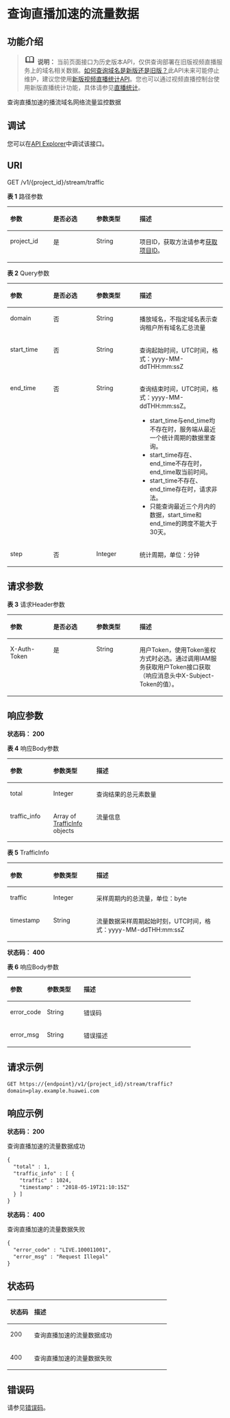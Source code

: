# 查询直播加速的流量数据<a name="live_03_0015"></a>

## 功能介绍<a name="section4799195096"></a>

>![](public_sys-resources/icon-note.gif) **说明：** 
>当前页面接口为历史版本API，仅供查询部署在旧版视频直播服务上的域名相关数据。[如何查询域名是新版还是旧版？](https://support.huaweicloud.com/usermanual-live/live_01_0055.html)此API未来可能停止维护，建议您使用[新版视频直播统计API](查询播放流量趋势接口.md)。您也可以通过视频直播控制台使用新版直播统计功能，具体请参见[直播统计](https://support.huaweicloud.com/usermanual-live/live_01_0062.html)。

查询直播加速的播流域名网络流量监控数据

## 调试<a name="section15802752094"></a>

您可以在[API Explorer](https://apiexplorer.developer.huaweicloud.com/apiexplorer/doc?product=Live&api=ShowTraffic)中调试该接口。

## URI<a name="section180415392"></a>

GET /v1/\{project\_id\}/stream/traffic

**表 1**  路径参数

<a name="table11809125194"></a>
<table><thead align="left"><tr id="row180655895"><th class="cellrowborder" valign="top" width="20%" id="mcps1.2.5.1.1"><p id="p17809452097"><a name="p17809452097"></a><a name="p17809452097"></a>参数</p>
</th>
<th class="cellrowborder" valign="top" width="20%" id="mcps1.2.5.1.2"><p id="p5810115493"><a name="p5810115493"></a><a name="p5810115493"></a>是否必选</p>
</th>
<th class="cellrowborder" valign="top" width="20%" id="mcps1.2.5.1.3"><p id="p138115515918"><a name="p138115515918"></a><a name="p138115515918"></a>参数类型</p>
</th>
<th class="cellrowborder" valign="top" width="40%" id="mcps1.2.5.1.4"><p id="p9812751593"><a name="p9812751593"></a><a name="p9812751593"></a>描述</p>
</th>
</tr>
</thead>
<tbody><tr id="row2806451496"><td class="cellrowborder" valign="top" width="20%" headers="mcps1.2.5.1.1 "><p id="p38134510918"><a name="p38134510918"></a><a name="p38134510918"></a>project_id</p>
</td>
<td class="cellrowborder" valign="top" width="20%" headers="mcps1.2.5.1.2 "><p id="p98141653919"><a name="p98141653919"></a><a name="p98141653919"></a>是</p>
</td>
<td class="cellrowborder" valign="top" width="20%" headers="mcps1.2.5.1.3 "><p id="p128151851690"><a name="p128151851690"></a><a name="p128151851690"></a>String</p>
</td>
<td class="cellrowborder" valign="top" width="40%" headers="mcps1.2.5.1.4 "><p id="p108171851796"><a name="p108171851796"></a><a name="p108171851796"></a>项目ID，获取方法请参考<a href="获取项目ID.md">获取项目ID</a>。</p>
</td>
</tr>
</tbody>
</table>

**表 2**  Query参数

<a name="table158218514918"></a>
<table><thead align="left"><tr id="row1181910514910"><th class="cellrowborder" valign="top" width="20%" id="mcps1.2.5.1.1"><p id="p58227519918"><a name="p58227519918"></a><a name="p58227519918"></a>参数</p>
</th>
<th class="cellrowborder" valign="top" width="20%" id="mcps1.2.5.1.2"><p id="p4823205698"><a name="p4823205698"></a><a name="p4823205698"></a>是否必选</p>
</th>
<th class="cellrowborder" valign="top" width="20%" id="mcps1.2.5.1.3"><p id="p138241151093"><a name="p138241151093"></a><a name="p138241151093"></a>参数类型</p>
</th>
<th class="cellrowborder" valign="top" width="40%" id="mcps1.2.5.1.4"><p id="p8825651796"><a name="p8825651796"></a><a name="p8825651796"></a>描述</p>
</th>
</tr>
</thead>
<tbody><tr id="row1981919519917"><td class="cellrowborder" valign="top" width="20%" headers="mcps1.2.5.1.1 "><p id="p08262054919"><a name="p08262054919"></a><a name="p08262054919"></a>domain</p>
</td>
<td class="cellrowborder" valign="top" width="20%" headers="mcps1.2.5.1.2 "><p id="p7826165697"><a name="p7826165697"></a><a name="p7826165697"></a>否</p>
</td>
<td class="cellrowborder" valign="top" width="20%" headers="mcps1.2.5.1.3 "><p id="p12827751397"><a name="p12827751397"></a><a name="p12827751397"></a>String</p>
</td>
<td class="cellrowborder" valign="top" width="40%" headers="mcps1.2.5.1.4 "><p id="p48281451499"><a name="p48281451499"></a><a name="p48281451499"></a>播放域名，不指定域名表示查询租户所有域名汇总流量</p>
</td>
</tr>
<tr id="row48191551993"><td class="cellrowborder" valign="top" width="20%" headers="mcps1.2.5.1.1 "><p id="p118291355914"><a name="p118291355914"></a><a name="p118291355914"></a>start_time</p>
</td>
<td class="cellrowborder" valign="top" width="20%" headers="mcps1.2.5.1.2 "><p id="p78291251694"><a name="p78291251694"></a><a name="p78291251694"></a>否</p>
</td>
<td class="cellrowborder" valign="top" width="20%" headers="mcps1.2.5.1.3 "><p id="p1083015493"><a name="p1083015493"></a><a name="p1083015493"></a>String</p>
</td>
<td class="cellrowborder" valign="top" width="40%" headers="mcps1.2.5.1.4 "><p id="p14832553913"><a name="p14832553913"></a><a name="p14832553913"></a>查询起始时间，UTC时间，格式：yyyy-MM-ddTHH:mm:ssZ</p>
</td>
</tr>
<tr id="row148201557913"><td class="cellrowborder" valign="top" width="20%" headers="mcps1.2.5.1.1 "><p id="p7833115292"><a name="p7833115292"></a><a name="p7833115292"></a>end_time</p>
</td>
<td class="cellrowborder" valign="top" width="20%" headers="mcps1.2.5.1.2 "><p id="p7833125890"><a name="p7833125890"></a><a name="p7833125890"></a>否</p>
</td>
<td class="cellrowborder" valign="top" width="20%" headers="mcps1.2.5.1.3 "><p id="p198351051695"><a name="p198351051695"></a><a name="p198351051695"></a>String</p>
</td>
<td class="cellrowborder" valign="top" width="40%" headers="mcps1.2.5.1.4 "><p id="p9835257913"><a name="p9835257913"></a><a name="p9835257913"></a>查询结束时间，UTC时间，格式：yyyy-MM-ddTHH:mm:ssZ。</p>
<a name="ul13836552914"></a><a name="ul13836552914"></a><ul id="ul13836552914"><li>start_time与end_time均不存在时，服务端从最近一个统计周期的数据里查询。</li><li>start_time存在、end_time不存在时，end_time取当前时间。</li><li>start_time不存在、end_time存在时，请求非法。</li><li>只能查询最近三个月内的数据，start_time和end_time的跨度不能大于30天。</li></ul>
</td>
</tr>
<tr id="row48201658918"><td class="cellrowborder" valign="top" width="20%" headers="mcps1.2.5.1.1 "><p id="p16840559913"><a name="p16840559913"></a><a name="p16840559913"></a>step</p>
</td>
<td class="cellrowborder" valign="top" width="20%" headers="mcps1.2.5.1.2 "><p id="p684110514910"><a name="p684110514910"></a><a name="p684110514910"></a>否</p>
</td>
<td class="cellrowborder" valign="top" width="20%" headers="mcps1.2.5.1.3 "><p id="p5842135197"><a name="p5842135197"></a><a name="p5842135197"></a>Integer</p>
</td>
<td class="cellrowborder" valign="top" width="40%" headers="mcps1.2.5.1.4 "><p id="p184305398"><a name="p184305398"></a><a name="p184305398"></a>统计周期，单位：分钟</p>
</td>
</tr>
</tbody>
</table>

## 请求参数<a name="section4843852090"></a>

**表 3**  请求Header参数

<a name="HeaderParameter"></a>
<table><thead align="left"><tr id="row1846659916"><th class="cellrowborder" valign="top" width="20%" id="mcps1.2.5.1.1"><p id="p7848651795"><a name="p7848651795"></a><a name="p7848651795"></a>参数</p>
</th>
<th class="cellrowborder" valign="top" width="20%" id="mcps1.2.5.1.2"><p id="p18491556914"><a name="p18491556914"></a><a name="p18491556914"></a>是否必选</p>
</th>
<th class="cellrowborder" valign="top" width="20%" id="mcps1.2.5.1.3"><p id="p58500517910"><a name="p58500517910"></a><a name="p58500517910"></a>参数类型</p>
</th>
<th class="cellrowborder" valign="top" width="40%" id="mcps1.2.5.1.4"><p id="p1485112514918"><a name="p1485112514918"></a><a name="p1485112514918"></a>描述</p>
</th>
</tr>
</thead>
<tbody><tr id="row48461850911"><td class="cellrowborder" valign="top" width="20%" headers="mcps1.2.5.1.1 "><p id="p1852551195"><a name="p1852551195"></a><a name="p1852551195"></a>X-Auth-Token</p>
</td>
<td class="cellrowborder" valign="top" width="20%" headers="mcps1.2.5.1.2 "><p id="p0853105693"><a name="p0853105693"></a><a name="p0853105693"></a>是</p>
</td>
<td class="cellrowborder" valign="top" width="20%" headers="mcps1.2.5.1.3 "><p id="p20853155396"><a name="p20853155396"></a><a name="p20853155396"></a>String</p>
</td>
<td class="cellrowborder" valign="top" width="40%" headers="mcps1.2.5.1.4 "><p id="p198541251918"><a name="p198541251918"></a><a name="p198541251918"></a>用户Token，使用Token鉴权方式时必选。通过调用IAM服务获取用户Token接口获取（响应消息头中X-Subject-Token的值）。</p>
</td>
</tr>
</tbody>
</table>

## 响应参数<a name="section985520512910"></a>

**状态码： 200**

**表 4**  响应Body参数

<a name="responseParameter"></a>
<table><thead align="left"><tr id="row108571451918"><th class="cellrowborder" valign="top" width="20%" id="mcps1.2.4.1.1"><p id="p13858851791"><a name="p13858851791"></a><a name="p13858851791"></a>参数</p>
</th>
<th class="cellrowborder" valign="top" width="20%" id="mcps1.2.4.1.2"><p id="p88591659919"><a name="p88591659919"></a><a name="p88591659919"></a>参数类型</p>
</th>
<th class="cellrowborder" valign="top" width="60%" id="mcps1.2.4.1.3"><p id="p186014512912"><a name="p186014512912"></a><a name="p186014512912"></a>描述</p>
</th>
</tr>
</thead>
<tbody><tr id="row48571951296"><td class="cellrowborder" valign="top" width="20%" headers="mcps1.2.4.1.1 "><p id="p128621051919"><a name="p128621051919"></a><a name="p128621051919"></a>total</p>
</td>
<td class="cellrowborder" valign="top" width="20%" headers="mcps1.2.4.1.2 "><p id="p98631510918"><a name="p98631510918"></a><a name="p98631510918"></a>Integer</p>
</td>
<td class="cellrowborder" valign="top" width="60%" headers="mcps1.2.4.1.3 "><p id="p386314513911"><a name="p386314513911"></a><a name="p386314513911"></a>查询结果的总元素数量</p>
</td>
</tr>
<tr id="row08577516910"><td class="cellrowborder" valign="top" width="20%" headers="mcps1.2.4.1.1 "><p id="p1886445195"><a name="p1886445195"></a><a name="p1886445195"></a>traffic_info</p>
</td>
<td class="cellrowborder" valign="top" width="20%" headers="mcps1.2.4.1.2 "><p id="p1286514515914"><a name="p1286514515914"></a><a name="p1286514515914"></a>Array of <a href="#response_TrafficInfo">TrafficInfo</a> objects</p>
</td>
<td class="cellrowborder" valign="top" width="60%" headers="mcps1.2.4.1.3 "><p id="p118661851793"><a name="p118661851793"></a><a name="p118661851793"></a>流量信息</p>
</td>
</tr>
</tbody>
</table>

**表 5**  TrafficInfo

<a name="response_TrafficInfo"></a>
<table><thead align="left"><tr id="row7867956919"><th class="cellrowborder" valign="top" width="20%" id="mcps1.2.4.1.1"><p id="p48691451796"><a name="p48691451796"></a><a name="p48691451796"></a>参数</p>
</th>
<th class="cellrowborder" valign="top" width="20%" id="mcps1.2.4.1.2"><p id="p1386916520918"><a name="p1386916520918"></a><a name="p1386916520918"></a>参数类型</p>
</th>
<th class="cellrowborder" valign="top" width="60%" id="mcps1.2.4.1.3"><p id="p68704519918"><a name="p68704519918"></a><a name="p68704519918"></a>描述</p>
</th>
</tr>
</thead>
<tbody><tr id="row2867185598"><td class="cellrowborder" valign="top" width="20%" headers="mcps1.2.4.1.1 "><p id="p1987111518917"><a name="p1987111518917"></a><a name="p1987111518917"></a>traffic</p>
</td>
<td class="cellrowborder" valign="top" width="20%" headers="mcps1.2.4.1.2 "><p id="p19872105992"><a name="p19872105992"></a><a name="p19872105992"></a>Integer</p>
</td>
<td class="cellrowborder" valign="top" width="60%" headers="mcps1.2.4.1.3 "><p id="p087312518917"><a name="p087312518917"></a><a name="p087312518917"></a>采样周期内的总流量，单位：byte</p>
</td>
</tr>
<tr id="row5867351593"><td class="cellrowborder" valign="top" width="20%" headers="mcps1.2.4.1.1 "><p id="p168745510917"><a name="p168745510917"></a><a name="p168745510917"></a>timestamp</p>
</td>
<td class="cellrowborder" valign="top" width="20%" headers="mcps1.2.4.1.2 "><p id="p168741851798"><a name="p168741851798"></a><a name="p168741851798"></a>String</p>
</td>
<td class="cellrowborder" valign="top" width="60%" headers="mcps1.2.4.1.3 "><p id="p19875251399"><a name="p19875251399"></a><a name="p19875251399"></a>流量数据采样周期起始时刻，UTC时间，格式：yyyy-MM-ddTHH:mm:ssZ</p>
</td>
</tr>
</tbody>
</table>

**状态码： 400**

**表 6**  响应Body参数

<a name="table12876952098"></a>
<table><thead align="left"><tr id="row387775992"><th class="cellrowborder" valign="top" width="20%" id="mcps1.2.4.1.1"><p id="p38791156912"><a name="p38791156912"></a><a name="p38791156912"></a>参数</p>
</th>
<th class="cellrowborder" valign="top" width="20%" id="mcps1.2.4.1.2"><p id="p6880115891"><a name="p6880115891"></a><a name="p6880115891"></a>参数类型</p>
</th>
<th class="cellrowborder" valign="top" width="60%" id="mcps1.2.4.1.3"><p id="p68811751090"><a name="p68811751090"></a><a name="p68811751090"></a>描述</p>
</th>
</tr>
</thead>
<tbody><tr id="row38771855914"><td class="cellrowborder" valign="top" width="20%" headers="mcps1.2.4.1.1 "><p id="p208826512915"><a name="p208826512915"></a><a name="p208826512915"></a>error_code</p>
</td>
<td class="cellrowborder" valign="top" width="20%" headers="mcps1.2.4.1.2 "><p id="p118839511910"><a name="p118839511910"></a><a name="p118839511910"></a>String</p>
</td>
<td class="cellrowborder" valign="top" width="60%" headers="mcps1.2.4.1.3 "><p id="p1988415790"><a name="p1988415790"></a><a name="p1988415790"></a>错误码</p>
</td>
</tr>
<tr id="row128771251394"><td class="cellrowborder" valign="top" width="20%" headers="mcps1.2.4.1.1 "><p id="p38842515919"><a name="p38842515919"></a><a name="p38842515919"></a>error_msg</p>
</td>
<td class="cellrowborder" valign="top" width="20%" headers="mcps1.2.4.1.2 "><p id="p1888555496"><a name="p1888555496"></a><a name="p1888555496"></a>String</p>
</td>
<td class="cellrowborder" valign="top" width="60%" headers="mcps1.2.4.1.3 "><p id="p1886156917"><a name="p1886156917"></a><a name="p1886156917"></a>错误描述</p>
</td>
</tr>
</tbody>
</table>

## 请求示例<a name="section1188718520917"></a>

```
GET https://{endpoint}/v1/{project_id}/stream/traffic?domain=play.example.huawei.com
```

## 响应示例<a name="section4889145199"></a>

**状态码： 200**

查询直播加速的流量数据成功

```
{
  "total" : 1,
  "traffic_info" : [ {
    "traffic" : 1024,
    "timestamp" : "2018-05-19T21:10:15Z"
  } ]
}
```

**状态码： 400**

查询直播加速的流量数据失败

```
{
  "error_code" : "LIVE.100011001",
  "error_msg" : "Request Illegal"
}
```

## 状态码<a name="section15901252914"></a>

<a name="status_code"></a>
<table><thead align="left"><tr id="row3902755914"><th class="cellrowborder" valign="top" width="15%" id="mcps1.1.3.1.1"><p id="p199034520915"><a name="p199034520915"></a><a name="p199034520915"></a>状态码</p>
</th>
<th class="cellrowborder" valign="top" width="85%" id="mcps1.1.3.1.2"><p id="p1090445497"><a name="p1090445497"></a><a name="p1090445497"></a>描述</p>
</th>
</tr>
</thead>
<tbody><tr id="row790216519914"><td class="cellrowborder" valign="top" width="15%" headers="mcps1.1.3.1.1 "><p id="p139052054915"><a name="p139052054915"></a><a name="p139052054915"></a>200</p>
</td>
<td class="cellrowborder" valign="top" width="85%" headers="mcps1.1.3.1.2 "><p id="p119055517918"><a name="p119055517918"></a><a name="p119055517918"></a>查询直播加速的流量数据成功</p>
</td>
</tr>
<tr id="row139021251910"><td class="cellrowborder" valign="top" width="15%" headers="mcps1.1.3.1.1 "><p id="p9906751596"><a name="p9906751596"></a><a name="p9906751596"></a>400</p>
</td>
<td class="cellrowborder" valign="top" width="85%" headers="mcps1.1.3.1.2 "><p id="p159074514912"><a name="p159074514912"></a><a name="p159074514912"></a>查询直播加速的流量数据失败</p>
</td>
</tr>
</tbody>
</table>

## 错误码<a name="section1290815516914"></a>

请参见[错误码](错误码.md)。

